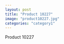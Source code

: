 ```yaml
---
layout: post
title: "Product 10227"
image: "product10227.jpg"
categories: "category1"
---
```

Product 10227
